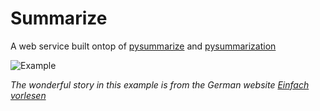 Summarize
=========

A web service built ontop of [pysummarize](https://github.com/despawnerer/summarize) and [pysummarization](https://github.com/accel-brain/accel-brain-code/tree/master/Automatic-Summarization)

![Example](https://user-images.githubusercontent.com/696742/101956467-f222d380-3bff-11eb-9c69-bfff54604e05.png)

*The wonderful story in this example is from the German website [Einfach vorlesen](https://www.einfachvorlesen.de/)*